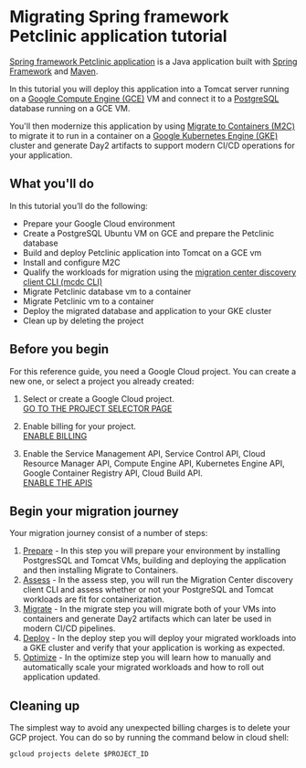 # Migrating Spring framework Petclinic application tutorial 

[Spring framework Petclinic application](https://github.com/spring-petclinic/spring-framework-petclinic) is a Java application built with [Spring Framework](https://spring.io/projects/spring-framework) and [Maven](https://maven.apache.org/).

In this tutorial you will deploy this application into a Tomcat server running on a [Google Compute Engine (GCE)](https://cloud.google.com/compute) VM and connect it to a [PostgreSQL](https://www.postgresql.org/) database running on a GCE VM.

You'll then modernize this application by using [Migrate to Containers (M2C)](https://cloud.google.com/migrate/containers) to migrate it to run in a container on a [Google Kubernetes Engine (GKE)](https://cloud.google.com/kubernetes-engine) cluster and generate Day2 artifacts to support modern CI/CD operations for your application.

## What you'll do

In this tutorial you’ll do the following:

* Prepare your Google Cloud environment
* Create a PostgreSQL Ubuntu VM on GCE  and prepare the Petclinic database
* Build and deploy Petclinic application into Tomcat on a GCE vm
* Install and configure M2C
* Qualify the workloads for migration using the [migration center discovery client CLI (mcdc CLI)](https://cloud.google.com/migration-center/docs/discovery-client-cli-overview)
* Migrate Petclinic database vm to a container
* Migrate Petclinic vm to a container
* Deploy the migrated database and application to your GKE cluster
* Clean up by deleting the project

## Before you begin

For this reference guide, you need a Google Cloud project. You can create a new one, or select a project you already created:

1. Select or create a Google Cloud project.  
[GO TO THE PROJECT SELECTOR PAGE](https://console.cloud.google.com/cloud-resource-manager)

2. Enable billing for your project.  
[ENABLE BILLING](https://support.google.com/cloud/answer/6293499#enable-billing)

3. Enable the Service Management API, Service Control API, Cloud Resource Manager API, Compute Engine API, Kubernetes Engine API, Google Container Registry API, Cloud Build API.  
[ENABLE THE APIS](https://console.cloud.google.com/flows/enableapi?apiid=servicemanagement.googleapis.com%20servicecontrol.googleapis.com%20cloudresourcemanager.googleapis.com%20compute.googleapis.com%20container.googleapis.com%20containerregistry.googleapis.com%20cloudbuild.googleapis.com)

## Begin your migration journey
Your migration journey consist of a number of steps:  
1. [Prepare](1-prepare/README.md) - In this step you will prepare your environment by installing PostgresSQL and Tomcat VMs, building and deploying the application and then installing Migrate to Containers.
2. [Assess](2-assess/README.md) - In the assess step, you will run the Migration Center discovery client CLI and assess whether or not your PostgreSQL and Tomcat workloads are fit for containerization.
3. [Migrate](3-migrate/README.md) - In the migrate step you will migrate both of your VMs into containers and generate Day2 artifacts which can later be used in modern CI/CD pipelines.
4. [Deploy](4-deploy/README.md) - In the deploy step you will deploy your migrated workloads into a GKE cluster and verify that your application is working as expected.
5. [Optimize](5-optimize/README.md) - In the optimize step you will learn how to manually and automatically scale your migrated workloads and how to roll out application updated.

## Cleaning up
The simplest way to avoid any unexpected billing charges is to delete your GCP project. You can do so by running the command below in cloud shell:
```
gcloud projects delete $PROJECT_ID
```